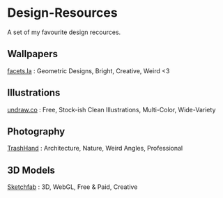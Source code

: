 # Design-Resources
A set of my favourite design recources.

## Wallpapers

[facets.la](https://facets.la) : Geometric Designs, Bright, Creative, Weird <3

## Illustrations 

[undraw.co](https://undraw.co) : Free, Stock-ish Clean Illustrations, Multi-Color, Wide-Variety

## Photography

[TrashHand](http://www.trashhand.com/) : Architecture, Nature, Weird Angles, Professional

## 3D Models

[Sketchfab](https://sketchfab.com/) : 3D, WebGL, Free & Paid, Creative
